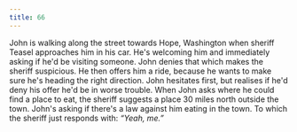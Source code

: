 ```yaml
---
title: 66
---
```


John is walking along the street towards Hope, Washington when sheriff Teasel approaches him in his car.
He's welcoming him and immediately asking if he'd be visiting someone.
John denies that which makes the sheriff suspicious.
He then offers him a ride, because he wants to make sure he's heading the right direction.
John hesitates first, but realises if he'd deny his offer he'd be in worse trouble.
When John asks where he could find a place to eat, the sheriff suggests a place 30 miles north outside the town.
John's asking if there's a law against him eating in the town.
To which the sheriff just responds with: _&ldquo;Yeah, me.&rdquo;_

